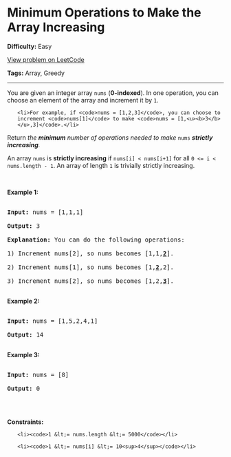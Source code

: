 # Minimum Operations to Make the Array Increasing

**Difficulty:** Easy

[View problem on LeetCode](https://leetcode.com/problems/minimum-operations-to-make-the-array-increasing/)

**Tags:** Array, Greedy

---

<p>You are given an integer array <code>nums</code> (<strong>0-indexed</strong>). In one operation, you can choose an element of the array and increment it by <code>1</code>.</p>

<ul>
	<li>For example, if <code>nums = [1,2,3]</code>, you can choose to increment <code>nums[1]</code> to make <code>nums = [1,<u><b>3</b></u>,3]</code>.</li>
</ul>

<p>Return <em>the <strong>minimum</strong> number of operations needed to make</em> <code>nums</code> <em><strong>strictly</strong> <strong>increasing</strong>.</em></p>

<p>An array <code>nums</code> is <strong>strictly increasing</strong> if <code>nums[i] &lt; nums[i+1]</code> for all <code>0 &lt;= i &lt; nums.length - 1</code>. An array of length <code>1</code> is trivially strictly increasing.</p>

<p>&nbsp;</p>
<p><strong class="example">Example 1:</strong></p>

<pre>
<strong>Input:</strong> nums = [1,1,1]
<strong>Output:</strong> 3
<strong>Explanation:</strong> You can do the following operations:
1) Increment nums[2], so nums becomes [1,1,<u><strong>2</strong></u>].
2) Increment nums[1], so nums becomes [1,<u><strong>2</strong></u>,2].
3) Increment nums[2], so nums becomes [1,2,<u><strong>3</strong></u>].
</pre>

<p><strong class="example">Example 2:</strong></p>

<pre>
<strong>Input:</strong> nums = [1,5,2,4,1]
<strong>Output:</strong> 14
</pre>

<p><strong class="example">Example 3:</strong></p>

<pre>
<strong>Input:</strong> nums = [8]
<strong>Output:</strong> 0
</pre>

<p>&nbsp;</p>
<p><strong>Constraints:</strong></p>

<ul>
	<li><code>1 &lt;= nums.length &lt;= 5000</code></li>
	<li><code>1 &lt;= nums[i] &lt;= 10<sup>4</sup></code></li>
</ul>
